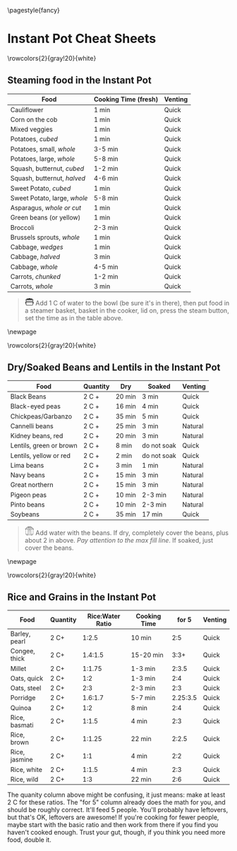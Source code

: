 \pagestyle{fancy}
# Instant Pot Cheat Sheets

\rowcolors{2}{gray!20}{white}

## Steaming food in the Instant Pot
| Food                         | Cooking Time (fresh) | Venting |
| ---------------------------- | -------------------- | ------- |
| Cauliflower                  | 1 min                | Quick   |
| Corn on the cob              | 1 min                | Quick   |
| Mixed veggies                | 1 min                | Quick   |
| Potatoes, *cubed*            | 1 min                | Quick   |
| Potatoes, small, *whole*     | 3-5 min              | Quick   |
| Potatoes, large, *whole*     | 5-8 min              | Quick   |
| Squash, butternut, *cubed*   | 1-2 min              | Quick   |
| Squash, butternut, *halved*  | 4-6 min              | Quick   |
| Sweet Potato, *cubed*        | 1 min                | Quick   |
| Sweet Potato, large, *whole* | 5-8 min              | Quick   |
| Asparagus, *whole or cut*    | 1 min                | Quick   |
| Green beans (or yellow)      | 1 min                | Quick   |
| Broccoli                     | 2-3 min              | Quick   |
| Brussels sprouts, *whole*    | 1 min                | Quick   |
| Cabbage, *wedges*            | 1 min                | Quick   |
| Cabbage, *halved*            | 3 min                | Quick   |
| Cabbage, *whole*             | 4-5 min              | Quick   |
| Carrots, *chunked*           | 1-2 min              | Quick   |
| Carrots, *whole*             | 3 min                | Quick   |

> ![steamer](./images/steamer-icon.png) Add 1 C of water to the bowl (be sure it's in there), then put food in a steamer
basket, basket in the cooker, lid on,  press the steam button, set the time as 
in the table above.

\newpage

\rowcolors{2}{gray!20}{white}

## Dry/Soaked Beans and Lentils in the Instant Pot
| Food                    | Quantity | Dry    | Soaked      | Venting |
| ----------------------- | -------- | ------ | ----------- | ------- |
| Black Beans             | 2 C +    | 20 min | 3 min       | Quick   |
| Black-eyed peas         | 2 C +    | 16 min | 4 min       | Quick   |
| Chickpeas/Garbanzo      | 2 C +    | 35 min | 5 min       | Quick   |
| Cannelli beans          | 2 C +    | 25 min | 3 min       | Natural |
| Kidney beans, red       | 2 C +    | 20 min | 3 min       | Natural |
| Lentils, green or brown | 2 C +    | 8 min  | do not soak | Quick   |
| Lentils, yellow or red  | 2 C +    | 2 min  | do not soak | Quick   |
| Lima beans              | 2 C +    | 3 min  | 1 min       | Natural |
| Navy beans              | 2 C +    | 15 min | 3 min       | Natural |
| Great northern          | 2 C +    | 15 min | 3 min       | Natural |
| Pigeon peas             | 2 C +    | 10 min | 2-3 min     | Natural |
| Pinto beans             | 2 C +    | 10 min | 2-3 min     | Natural |
| Soybeans                | 2 C +    | 35 min | 17 min      | Quick   |

>![ip](./images/ip-icon.png) Add water with the beans. If dry, completely cover the beans, plus about 2 in
above. *Pay attention to the max fill line*. If soaked, just cover the beans.

\newpage

\rowcolors{2}{gray!20}{white}

## Rice and Grains in the Instant Pot
| Food          | Quantity | Rice:Water Ratio | Cooking Time | for 5    | Venting |
| ------------- | -------- | ---------------- | ------------ | -------- | ------- |
| Barley, pearl | 2 C+     | 1:2.5            | 10 min       | 2:5      | Quick   |
| Congee, thick | 2 C+     | 1.4:1.5          | 15-20 min    | 3:3+     | Quick   |
| Millet        | 2 C+     | 1:1.75           | 1-3 min      | 2:3.5    | Quick   |
| Oats, quick   | 2 C+     | 1:2              | 1-3 min      | 2:4      | Quick   |
| Oats, steel   | 2 C+     | 2:3              | 2-3 min      | 2:3      | Quick   |
| Porridge      | 2 C+     | 1.6:1.7          | 5-7 min      | 2.25:3.5 | Quick   |
| Quinoa        | 2 C+     | 1:2              | 8 min        | 2:4      | Quick   |
| Rice, basmati | 2 C+     | 1:1.5            | 4 min        | 2:3      | Quick   |
| Rice, brown   | 2 C+     | 1:1.25           | 22 min       | 2:2.5    | Quick   |
| Rice, jasmine | 2 C+     | 1:1              | 4 min        | 2:2      | Quick   |
| Rice, white   | 2 C+     | 1:1.5            | 4 min        | 2:3      | Quick   |
| Rice, wild    | 2 C+     | 1:3              | 22 min       | 2:6      | Quick   |

The quanity column above might be confusing, it just means: make at least 2 C 
for these ratios. The "for 5" column already does the math for you, and 
should be roughly correct. It'll feed 5 people. You'll probably have leftovers, 
but that's OK, leftovers are awesome! If you're cooking for fewer people, maybe 
start with the basic ratio and then work from there if you find you haven't 
cooked enough. Trust your gut, though, if you think you need more food, double 
it.

